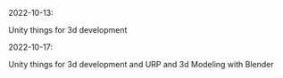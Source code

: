 
2022-10-13:

Unity things for 3d development


2022-10-17:

Unity things for 3d development and URP and 3d Modeling with Blender 
